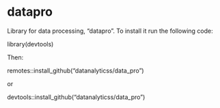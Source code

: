 # datapro

Library for data processing, “datapro”. To install it run the following code: 

library(devtools)

Then:

remotes::install_github(“datanalyticss/data_pro”)

or

devtools::install_github(“datanalyticss/data_pro”)

